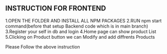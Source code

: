 ## INSTRUCTION  FOR FRONTEND
1.OPEN THE FOLDER AND INSTALL ALL NPM PACKAGES
2.RUN npm start command(before that setup Backend code which is in main branch)
3.Register your self in db and login
4.Home page can show product List
5.Clicking on Product button we can Modify and add diffrents Products

Please Follow the above instruction

